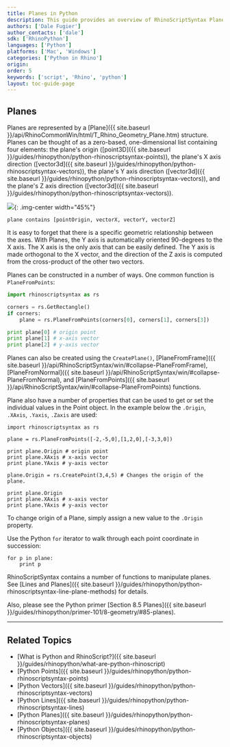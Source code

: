 ```yaml
---
title: Planes in Python
description: This guide provides an overview of RhinoScriptSyntax Plane Geometry in Python.
authors: ['Dale Fugier']
author_contacts: ['dale']
sdk: ['RhinoPython']
languages: ['Python']
platforms: ['Mac', 'Windows']
categories: ['Python in Rhino']
origin:
order: 5
keywords: ['script', 'Rhino', 'python']
layout: toc-guide-page
---
```


## Planes

Planes are represented by a [Plane]({{ site.baseurl }}/api/RhinoCommonWin/html/T_Rhino_Geometry_Plane.htm) structure.  Planes  can be thought of as a zero-based, one-dimensional list containing four elements: the plane's origin ([point3D]({{ site.baseurl }}/guides/rhinopython/python-rhinoscriptsyntax-points)), the plane's X axis direction ([vector3d]({{ site.baseurl }}/guides/rhinopython/python-rhinoscriptsyntax-vectors)), the plane's Y axis direction ([vector3d]({{ site.baseurl }}/guides/rhinopython/python-rhinoscriptsyntax-vectors)), and the plane's Z axis direction ([vector3d]({{ site.baseurl }}/guides/rhinopython/python-rhinoscriptsyntax-vectors)).

<img src="{{ site.baseurl }}/images/primer-planedefinition.svg">{: .img-center  width="45%"}

```
plane contains [pointOrigin, vectorX, vectorY, vectorZ]
```

It is easy to forget that there is a specific geometric relationship between the axes.  With Planes, the Y axis is automatically oriented 90-degrees to the X axis.  The X axis is the only axis that can be easily defined.  The Y axis is made orthogonal to the X vector, and the direction of the Z axis is computed from the cross-product of the other two vectors.

Planes can be constructed in a number of ways. One common function is `PlaneFromPoints`:

```python
import rhinoscriptsyntax as rs

corners = rs.GetRectangle()
if corners:
    plane = rs.PlaneFromPoints(corners[0], corners[1], corners[3])

print plane[0] # origin point
print plane[1] # x-axis vector
print plane[2] # y-axis vector
```

Planes can also be created using the `CreatePlane()`, [PlaneFromFrame]({{ site.baseurl }}/api/RhinoScriptSyntax/win/#collapse-PlaneFromFrame),  [PlaneFromNormal]({{ site.baseurl }}/api/RhinoScriptSyntax/win/#collapse-PlaneFromNormal), and [PlaneFromPoints]({{ site.baseurl }}/api/RhinoScriptSyntax/win/#collapse-PlaneFromPoints) functions.

Plane also have a number of properties that can be used to get or set the individual values in the Point object.  In the example below the `.Origin`, `.XAxis`, `.Yaxis`, `.Zaxis` are used:

```
import rhinoscriptsyntax as rs

plane = rs.PlaneFromPoints([-2,-5,0],[1,2,0],[-3,3,0])

print plane.Origin # origin point
print plane.XAxis # x-axis vector
print plane.YAxis # y-axis vector

plane.Origin = rs.CreatePoint(3,4,5) # Changes the origin of the plane.

print plane.Origin
print plane.XAxis # x-axis vector
print plane.YAxis # y-axis vector
```

To change origin of a Plane, simply assign a new value to the `.Origin` property.

Use the Python `for` iterator to walk through each point coordinate in succession:

```
for p in plane:
    print p
```

RhinoScriptSyntax contains a number of functions to manipulate planes.  See [Lines and Planes]({{ site.baseurl }}/guides/rhinopython/python-rhinoscriptsyntax-line-plane-methods) for details.

Also, please see the Python primer [Section 8.5 Planes]({{ site.baseurl }}/guides/rhinopython/primer-101/8-geometry/#85-planes).

---

## Related Topics

- [What is Python and RhinoScript?]({{ site.baseurl }}/guides/rhinopython/what-are-python-rhinoscript)
- [Python Points]({{ site.baseurl }}/guides/rhinopython/python-rhinoscriptsyntax-points)
- [Python Vectors]({{ site.baseurl }}/guides/rhinopython/python-rhinoscriptsyntax-vectors)
- [Python Lines]({{ site.baseurl }}/guides/rhinopython/python-rhinoscriptsyntax-lines)
- [Python Planes]({{ site.baseurl }}/guides/rhinopython/python-rhinoscriptsyntax-planes)
- [Python Objects]({{ site.baseurl }}/guides/rhinopython/python-rhinoscriptsyntax-objects)
